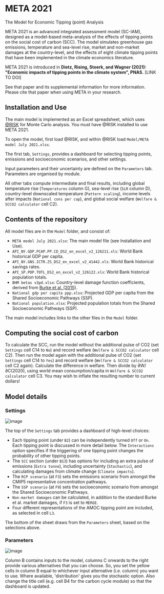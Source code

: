 # META 2021
The Model for Economic Tipping (point) Analysis

META 2021 is an advanced integrated assessment model (SC-IAM),
designed as a model-based meta-analysis of the effects of tipping
points on the social cost of carbon (SCC). The model simulates
greenhouse gas emissions, temperature and sea-level rise, market and
non-market damages at the country-level, and the effects of eight
climate tipping points that have been implemented in the climate
economics literature.

META 2021 is introduced in **Dietz, Rising, Stoerk, and Wagner (2021): "Economic impacts of tipping points in the climate system", PNAS.** [LINK TO DOI]

See that paper and its supplemental information for more information. Please cite that paper when using META in your research.

## Installation and Use

The main model is implemented as an Excel spreadsheet, which uses
[@RISK](https://www.palisade.com/risk/) for Monte Carlo analysis. You
must have @RISK installed to use META 2021.

To open the model, first load @RISK, and within @RISK load `Model/META
model July 2021.xlsx`.

The first tab, `Settings`, provides a dashboard for selecting tipping
points, emissions and socioeconomic scenarios, and other settings.

Input parameters and their uncertainty are defined on the `Parameters`
tab. Parameters are organised by module.

All other tabs compute intermediate and final results, including
global temperature rise (`Temperatures` column G), sea-level rise
(`SLR` column D), country-level downscaled temperature (`Pattern
scaling`), income levels after impacts (`National cons per cap`), and
global social welfare (`Welfare & SCCO2 calculator` cell C2).

## Contents of the repository

All model files are in the `Model` folder, and consist of:

 - `META model July 2021.xlsx`: The main model file (see Installation and Use).
 - `API_NY.GDP.PCAP.PP.CD_DS2_en_excel_v2_126211.xls`: World Bank historical GDP per capita.
 - `API_NY.GNS.ICTR.ZS_DS2_en_excel_v2_41442.xls`: World Bank historical savings rates.
 - `API_SP.POP.TOTL_DS2_en_excel_v2_126122.xls`: World Bank historical population totals.
 - `BHM betas v3pd.xlsx`: Country-level damage function coefficients, derived from [Burke et al. (2015)](https://www.nature.com/articles/nature15725).
 - `National gdp per capita ppp.xlsx`: Projected GDP per capita from the Shared Socioeconomic Pathways (SSP).
 - `National population.xlsx`: Projected population totals from the Shared Socioeconomic Pathways (SSP).

The main model includes links to the other files in the `Model` folder.

## Computing the social cost of carbon

To calculate the SCC, run the model without the additional pulse of CO2 (set `Settings` cell C14 to `No`) and record welfare (`Welfare & SCCO2 calculator` cell C2). Then run the model again with the additional pulse of CO2 (set `Settings` cell C14 to `Yes`) and record welfare (`Welfare & SCCO2 calculator` cell C2 again). Calculate the difference in welfare. Then divide by ∂W/∂C(2020), using world mean consumption/capita in `Welfare & SCCO2 calculator` cell C3. You may wish to inflate the resulting number to current dollars!

## Model details

### Settings

![image](https://user-images.githubusercontent.com/579448/125863417-3a22da1a-2371-46c2-81ad-04a12c1182ae.png)

The top of the `Settings` tab provides a dashboard of high-level choices:

 - Each tipping point (under `B2`) can be independently turned `Off` or `On`. Each tipping point is discussed in more detail below. The `Interactions` option specifies if the triggering of one tipping point changes the probability of other tipping points.
 - The `SCC` section (under `B13`) has options for including an extra pulse of emissions (`Extra tonne`), including uncertainty (`Stochastic`), and calculating damages from climate change (`Climate impacts`).
 - The `RCP scenario` (at `F3`) sets the emissions scenario from amongst the CMIP5 representative concentration pathways.
 - The `SSP scenario` (at `F9`) sets the socioeconomic scenario from amongst the Shared Socioeconomic Pathways.
 - `Non-market damages` can be calculated, in addition to the standard Burke et al. market damages, if `F3` is set to `MERGE`.
 - Four different representations of the AMOC tipping point are included, as selected in cell `L3`.

The bottom of the sheet draws from the `Parameters` sheet, based on the selections above.

### Parameters

![image](https://user-images.githubusercontent.com/579448/125862653-d9eae9e6-8977-4903-94d4-d80cec2a645b.png)

Column B contains inputs to the model, columns C onwards to the right provide various alternatives that you can choose. So, you set the yellow cells in column B equal to whichever input alternative (i.e. column) you want to use. Where available, 'distribution' gives you the stochastic option. Also change the title cell (e.g. cell B4 for the carbon cycle module) so that the dashboard is updated.
